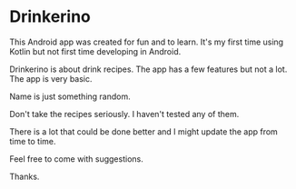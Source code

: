 # Drinkerino

This Android app was created for fun and to learn. It's my first time using Kotlin but not first time developing in Android.

Drinkerino is about drink recipes. The app has a few features but not a lot. The app is very basic.

Name is just something random.

Don't take the recipes seriously. I haven't tested any of them.

There is a lot that could be done better and I might update the app from time to time. 

Feel free to come with suggestions.

Thanks.
